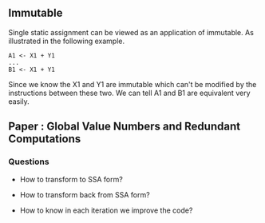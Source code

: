 ## Immutable

Single static assignment can be viewed as an application of immutable. As illustrated in the following example.

```
A1 <- X1 + Y1
...
B1 <- X1 + Y1
```

Since we know the X1 and Y1 are immutable which can't be modified by the instructions between these two. We can tell A1 and B1 are equivalent very easily.

## Paper : Global Value Numbers and Redundant Computations

### Questions
* How to transform to SSA form?

* How to transform back from SSA form? 

* How to know in each iteration we improve the code?
